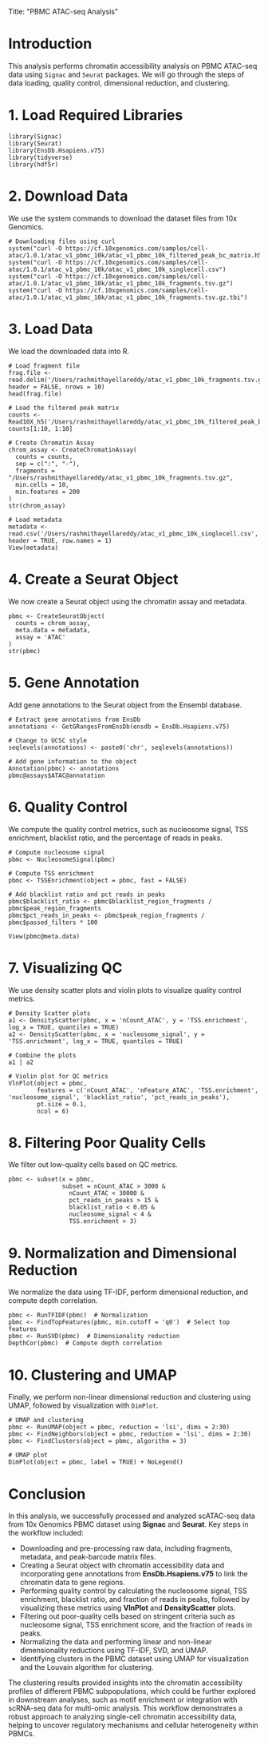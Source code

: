 
Title: "PBMC ATAC-seq Analysis"


# Introduction

This analysis performs chromatin accessibility analysis on PBMC ATAC-seq data using `Signac` and `Seurat` packages. We will go through the steps of data loading, quality control, dimensional reduction, and clustering.

# 1. Load Required Libraries

```{r libraries}
library(Signac)
library(Seurat)
library(EnsDb.Hsapiens.v75)
library(tidyverse)
library(hdf5r)
```

# 2. Download Data

We use the system commands to download the dataset files from 10x Genomics.

```{r download-data, eval=FALSE}
# Downloading files using curl
system("curl -O https://cf.10xgenomics.com/samples/cell-atac/1.0.1/atac_v1_pbmc_10k/atac_v1_pbmc_10k_filtered_peak_bc_matrix.h5")
system("curl -O https://cf.10xgenomics.com/samples/cell-atac/1.0.1/atac_v1_pbmc_10k/atac_v1_pbmc_10k_singlecell.csv")
system("curl -O https://cf.10xgenomics.com/samples/cell-atac/1.0.1/atac_v1_pbmc_10k/atac_v1_pbmc_10k_fragments.tsv.gz")
system("curl -O https://cf.10xgenomics.com/samples/cell-atac/1.0.1/atac_v1_pbmc_10k/atac_v1_pbmc_10k_fragments.tsv.gz.tbi")
```

# 3. Load Data

We load the downloaded data into R.

```{r load-data}
# Load fragment file
frag.file <- read.delim('/Users/rashmithayellareddy/atac_v1_pbmc_10k_fragments.tsv.gz', header = FALSE, nrows = 10)
head(frag.file)

# Load the filtered peak matrix
counts <- Read10X_h5('/Users/rashmithayellareddy/atac_v1_pbmc_10k_filtered_peak_bc_matrix.h5')
counts[1:10, 1:10]

# Create Chromatin Assay
chrom_assay <- CreateChromatinAssay(
  counts = counts,
  sep = c(":", "-"),
  fragments = "/Users/rashmithayellareddy/atac_v1_pbmc_10k_fragments.tsv.gz",
  min.cells = 10,
  min.features = 200
)
str(chrom_assay)

# Load metadata
metadata <- read.csv('/Users/rashmithayellareddy/atac_v1_pbmc_10k_singlecell.csv', header = TRUE, row.names = 1)
View(metadata)
```

# 4. Create a Seurat Object

We now create a Seurat object using the chromatin assay and metadata.

```{r create-seurat-object}
pbmc <- CreateSeuratObject(
  counts = chrom_assay,
  meta.data = metadata,
  assay = 'ATAC'
)
str(pbmc)
```

# 5. Gene Annotation

Add gene annotations to the Seurat object from the Ensembl database.

```{r gene-annotation}
# Extract gene annotations from EnsDb
annotations <- GetGRangesFromEnsDb(ensdb = EnsDb.Hsapiens.v75)

# Change to UCSC style
seqlevels(annotations) <- paste0('chr', seqlevels(annotations))

# Add gene information to the object
Annotation(pbmc) <- annotations
pbmc@assays$ATAC@annotation
```

# 6. Quality Control

We compute the quality control metrics, such as nucleosome signal, TSS enrichment, blacklist ratio, and the percentage of reads in peaks.

```{r quality-control}
# Compute nucleosome signal
pbmc <- NucleosomeSignal(pbmc)

# Compute TSS enrichment
pbmc <- TSSEnrichment(object = pbmc, fast = FALSE)

# Add blacklist ratio and pct reads in peaks
pbmc$blacklist_ratio <- pbmc$blacklist_region_fragments / pbmc$peak_region_fragments
pbmc$pct_reads_in_peaks <- pbmc$peak_region_fragments / pbmc$passed_filters * 100

View(pbmc@meta.data)
```

# 7. Visualizing QC

We use density scatter plots and violin plots to visualize quality control metrics.

```{r visualize-qc, fig.width=10, fig.height=6}
# Density Scatter plots
a1 <- DensityScatter(pbmc, x = 'nCount_ATAC', y = 'TSS.enrichment', log_x = TRUE, quantiles = TRUE)
a2 <- DensityScatter(pbmc, x = 'nucleosome_signal', y = 'TSS.enrichment', log_x = TRUE, quantiles = TRUE)

# Combine the plots
a1 | a2

# Violin plot for QC metrics
VlnPlot(object = pbmc, 
        features = c('nCount_ATAC', 'nFeature_ATAC', 'TSS.enrichment', 'nucleosome_signal', 'blacklist_ratio', 'pct_reads_in_peaks'),
        pt.size = 0.1,
        ncol = 6)
```

# 8. Filtering Poor Quality Cells

We filter out low-quality cells based on QC metrics.

```{r filter-cells}
pbmc <- subset(x = pbmc,
               subset = nCount_ATAC > 3000 &
                 nCount_ATAC < 30000 &
                 pct_reads_in_peaks > 15 & 
                 blacklist_ratio < 0.05 &
                 nucleosome_signal < 4 &
                 TSS.enrichment > 3)
```

# 9. Normalization and Dimensional Reduction

We normalize the data using TF-IDF, perform dimensional reduction, and compute depth correlation.

```{r normalization}
pbmc <- RunTFIDF(pbmc)  # Normalization
pbmc <- FindTopFeatures(pbmc, min.cutoff = 'q0')  # Select top features
pbmc <- RunSVD(pbmc)  # Dimensionality reduction
DepthCor(pbmc)  # Compute depth correlation
```

# 10. Clustering and UMAP

Finally, we perform non-linear dimensional reduction and clustering using UMAP, followed by visualization with `DimPlot`.

```{r clustering}
# UMAP and clustering
pbmc <- RunUMAP(object = pbmc, reduction = 'lsi', dims = 2:30)
pbmc <- FindNeighbors(object = pbmc, reduction = 'lsi', dims = 2:30)
pbmc <- FindClusters(object = pbmc, algorithm = 3)

# UMAP plot
DimPlot(object = pbmc, label = TRUE) + NoLegend()
```

# Conclusion
In this analysis, we successfully processed and analyzed scATAC-seq data from 10x Genomics PBMC dataset using **Signac** and **Seurat**. Key steps in the workflow included:

- Downloading and pre-processing raw data, including fragments, metadata, and peak-barcode matrix files.
- Creating a Seurat object with chromatin accessibility data and incorporating gene annotations from **EnsDb.Hsapiens.v75** to link the chromatin data to gene regions.
- Performing quality control by calculating the nucleosome signal, TSS enrichment, blacklist ratio, and fraction of reads in peaks, followed by visualizing these metrics using **VlnPlot** and **DensityScatter** plots.
- Filtering out poor-quality cells based on stringent criteria such as nucleosome signal, TSS enrichment score, and the fraction of reads in peaks.
- Normalizing the data and performing linear and non-linear dimensionality reductions using TF-IDF, SVD, and UMAP.
- Identifying clusters in the PBMC dataset using UMAP for visualization and the Louvain algorithm for clustering.

The clustering results provided insights into the chromatin accessibility profiles of different PBMC subpopulations, which could be further explored in downstream analyses, such as motif enrichment or integration with scRNA-seq data for multi-omic analysis. This workflow demonstrates a robust approach to analyzing single-cell chromatin accessibility data, helping to uncover regulatory mechanisms and cellular heterogeneity within PBMCs.


```
